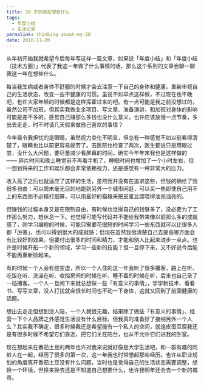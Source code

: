 ```yaml
---
title: 20 岁的我在想些什么
tags:
  - 年度小结
  - 生活记录
permalink: thinking-about-my-20
date: 2016-11-20
---
```


从年初开始我就希望今后每年写这样一篇文章，如果说「年度小结」和「年度小结（技术方面）」代表了我这一年做了什么事情的话，那么这个系列的文章会聊一聊我这一年在想些什么。

每当我生病或者身体不舒服的时候才会去注意一下自己的身体和健康，重新审视自己的生活状态，改变一些不健康的习惯。虽说不如早点这样做，不过现在也不晚吧，也许大家年轻的时候都是这样挥霍过来的吧。有一点可能是我之前没想过的，虽然公司不加班，但其实我做业余项目、写文章、准备演讲，和加班对身体的影响可能是差不多的。感觉自己赚那么多钱也没什么意义，也许应该放慢一点节奏，多出去走走，时不时请几天假来做自己喜欢的事情？

今年最令我担忧的是眼睛，虽然视力变化不明显，但总有一种感觉不如以前看得清楚了，眼睛也比以前更容易疲劳了。去医院也检查了两次，医生都说只是用眼过度，没什么大问题，要尽量减少看屏幕的时间。确实今年年末我也是这样做的 —— 碎片时间和晚上睡觉前不再看手机了，睡眠时间也增加了一个小时左右，但一想到将来的工作和娱乐都会非常依赖视力，还是感觉有一种非常大的压力。

收入高了之后也就适应了这样的生活，虽然我并没有在追求这些，但钱的确给了我很多自由：可以周末毫无目的地跑到另外一个城市闲逛，可以买一些即使自己用不上的东西而不必精打细算，可以用最好的猫粮来把皮蛋豆腐喂得油亮油亮的。

但赚钱的过程本身又是在限制自由，有时候也觉得自己的钱够多了，没必要为了工作那么努力，想休息一下。也觉得可能写代码并不能给我带来像以前那么多的成就感了，刚学习编程的时候，可能只需要花很短的时间学习一些东西就可以比很多人都「厉害」，也可以得到很大的成就感；但现在虽然我很清楚自己去提高哪方面会有比较好的效果，但要付出很多的时间和精力，才能和别人比起来进步一点点。也许是时候开拓一个新的领域，学习一些新的技能？但一旦停下来，又不好说今后能不能再重新捡起来。

有的时候一个人会有些空虚，所以一个人住的这一年我听了很多播客，路上在听、吃饭在听、洗澡在听、收拾房间的时候在听、睡不着的时候在听，后来也自己录了一档播客。一个人一旦闲下来就总想做一些「有意义的事情」，学学新技术、看看书、写写文章，没人打扰就会很长时间也不动一下身体，这就又回到了前面健康的话题。

想出去走走但想到没人陪，一个人就很无趣，结果除了做些「有意义的事情」、经营一下个人品牌之外感觉生活没有什么目标。但我真的准备好了接纳另外一个人么？其实我不确定，很多时候我还是希望能有一个私人的空间，就连皮蛋豆腐我还是有很多时候不希望它们靠近，把它们关在阳台，也从不允许它们进我的卧室。

现在想起来在番茄土豆的两年也许对我来说就好像是大学生活吧，和一群有趣的同龄人在一起，经历了很多的第一次，这一年我也时常想起那些经历。也许从职业规划的角度离开番茄土豆没有什么问题，当时也是觉得自己的生活状态需要调整，想换一个环境，但换来换去还是不知道自己想要什么，也许我明年还会去一个新的城市。
